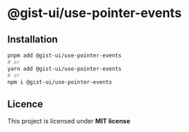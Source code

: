 # @gist-ui/use-pointer-events



## Installation

```bash
pnpm add @gist-ui/use-pointer-events
# or
yarn add @gist-ui/use-pointer-events
# or
npm i @gist-ui/use-pointer-events
```

## Licence

This project is licensed under **MIT license**